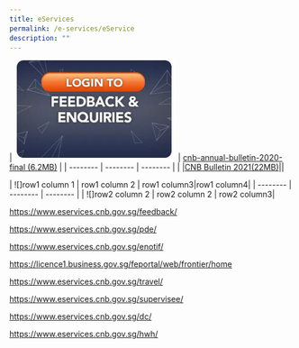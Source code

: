 ```yaml
---
title: eServices
permalink: /e-services/eService
description: ""
---
```


| ![](/images/e-service%20feedbacks.jpg) | [cnb-annual-bulletin-2020-final (6.2MB)](https://go.gov.sg/inrm36) | 
| -------- | -------- | -------- |
|  |[CNB Bulletin 2021(22MB)](https://vttrial.webkitchen.sg/cnb-annual-bulletin-2018.pdf)||


| ![]row1 column 1 | row1 column 2 | row1 column3|row1 column4|
| -------- | -------- | -------- |
|  ![]row2 column 2 | row2 column 2 | row2 column3|


https://www.eservices.cnb.gov.sg/feedback/

https://www.eservices.cnb.gov.sg/pde/

https://www.eservices.cnb.gov.sg/enotif/


https://licence1.business.gov.sg/feportal/web/frontier/home

https://www.eservices.cnb.gov.sg/travel/

https://www.eservices.cnb.gov.sg/supervisee/

https://www.eservices.cnb.gov.sg/dc/

https://www.eservices.cnb.gov.sg/hwh/

